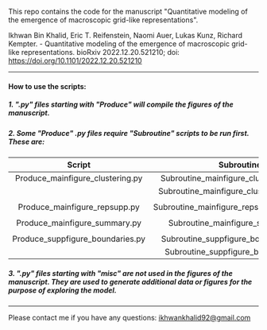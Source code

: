 This repo contains the code for the manuscript "Quantitative modeling of the emergence of macroscopic grid-like representations".

Ikhwan Bin Khalid, Eric T. Reifenstein, Naomi Auer, Lukas Kunz, Richard Kempter. - Quantitative modeling of the emergence of macroscopic grid-like representations. bioRxiv 2022.12.20.521210; doi: https://doi.org/10.1101/2022.12.20.521210

---
#### How to use the scripts:

##### 1. ".py" files starting with "Produce" will compile the figures of the manuscript.

##### 2. Some "Produce" .py files require "Subroutine" scripts to be run first. These are:

|            **Script**            |                  **Subroutine(s)**                 |
|:--------------------------------:|:-----------------------------------------------:|
| Produce_mainfigure_clustering.py |  Subroutine_mainfigure_clustering_panel_T.py  |
|                                  | Subroutine_mainfigure_clustering_randfield.py |
|                                  |                                                 |
| Produce_mainfigure_repsupp.py    |  Subroutine_mainfigure_repsupp_paramsearch.py |
|                                  |                                                 |
| Produce_mainfigure_summary.py    |     Subroutine_mainfigure_summary_data.py     |
|                                  |                                                 |
| Produce_suppfigure_boundaries.py |   Subroutine_suppfigure_boundaries_rotate.py  |
|                                  |    Subroutine_suppfigure_boundaries_size.py   |

##### 3. ".py" files starting with "misc" are not used in the figures of the manuscript. They are used to generate additional data or figures for the purpose of exploring the model.

---
Please contact me if you have any questions:
ikhwankhalid92@gmail.com